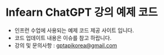 # Infearn ChatGPT 강의 예제 코드

- 인프런 수업에 사용되는 예제 코드 제공 사이트 입니다.
- 코드 업데이트 내용은 이슈를 참고 하랍니다.
- 강의 및 문의사항 : gptapikorea@gmail.com
